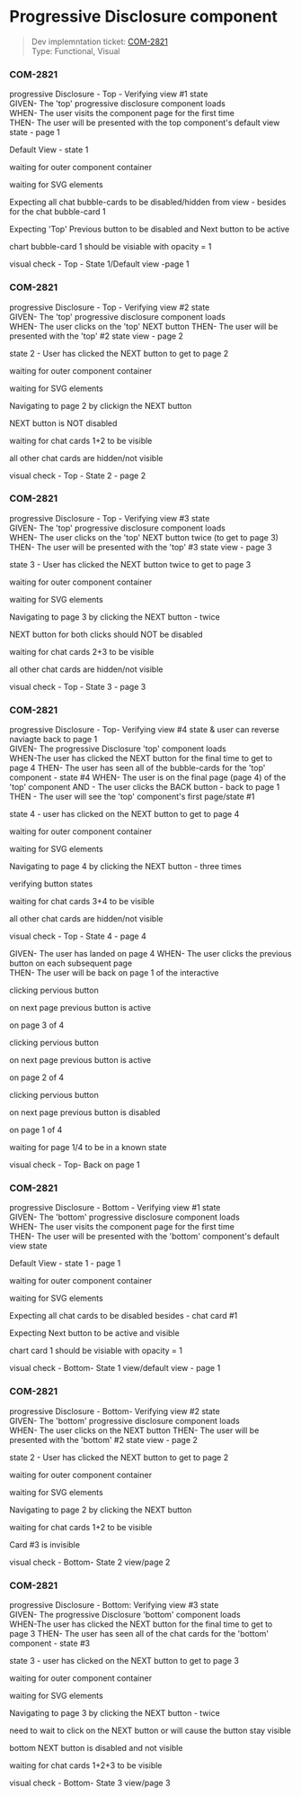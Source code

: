 # Progressive Disclosure component
> Dev implemntation ticket: [COM-2821](https://everfi.atlassian.net/browse/COM-2821)    
Type: Functional, Visual

<!-- include: cypress/integration/progressiveDisclosure.js -->

### COM-2821

progressive Disclosure - Top - Verifying view #1 state\
GIVEN- The 'top' progressive disclosure component loads\
WHEN- The user visits the component page for the first time\
THEN- The user will be presented with the top component's default view state - page 1

Default View - state 1

waiting for outer component container

waiting for SVG elements

Expecting all chat bubble-cards to be disabled/hidden from view -  besides for the chat bubble-card 1

Expecting 'Top' Previous button to be disabled and Next button to be active

chart bubble-card 1 should be visiable with opacity = 1

visual check - Top -  State 1/Default view -page 1

### COM-2821

progressive Disclosure - Top - Verifying view #2 state\
GIVEN- The 'top' progressive disclosure component loads\
WHEN- The user clicks on the 'top' NEXT button
THEN- The user will be presented with the 'top' #2 state view - page 2

state 2 - User has clicked the NEXT button to get to page 2

waiting for outer component container

waiting for SVG elements

Navigating to page 2 by clickign the NEXT button

NEXT button is NOT disabled

waiting for chat cards 1+2 to be visible

all other chat cards are hidden/not visible

visual check -  Top -  State 2 - page 2

### COM-2821

progressive Disclosure - Top - Verifying view #3 state\
GIVEN- The 'top' progressive disclosure component loads\
WHEN- The user clicks on the 'top' NEXT button twice (to get to page 3)
THEN- The user will be presented with the 'top' #3 state view - page 3

state 3 - User has clicked the NEXT button twice to get to page 3

waiting for outer component container

waiting for SVG elements

Navigating to page 3 by clicking the NEXT button - twice

NEXT button for both clicks should NOT be disabled

waiting for chat cards 2+3 to be visible

all other chat cards are hidden/not visible

visual check -  Top -  State 3 - page 3

### COM-2821

progressive Disclosure - Top- Verifying view #4 state & user can reverse naviagte back to page 1\
GIVEN- The progressive Disclosure 'top' component loads \
WHEN-The user has clicked the NEXT button for the final time to get to page 4
THEN- The user has seen all of the bubble-cards for the 'top' component - state #4
WHEN- The user is on the final page (page 4) of the 'top' component
AND - The user clicks the BACK button -  back to page 1
THEN - The user will see the 'top' component's first page/state #1

state 4 - user has clicked on the NEXT button to get to page 4

waiting for outer component container

waiting for SVG elements

Navigating to page 4 by clicking the NEXT button - three times

verifying button states

waiting for chat cards 3+4 to be visible

all other chat cards are hidden/not visible

visual check -  Top -  State 4 - page 4

GIVEN- The user has landed on page 4
WHEN- The user clicks the previous button on each subsequent page\
THEN- The user will be back on page 1 of the interactive

clicking pervious button

on next page previous button is active

on page 3 of 4

clicking pervious button

on next page previous button is active

on page 2 of 4

clicking pervious button

on next page previous button is disabled

on page 1 of 4

waiting for page 1/4 to be in a known state

visual check - Top- Back on page 1

### COM-2821

progressive Disclosure - Bottom - Verifying view #1 state\
GIVEN- The 'bottom' progressive disclosure component loads\
WHEN- The user visits the component page for the first time\
THEN- The user will be presented with the 'bottom' component's default view state

Default View - state 1 - page 1

waiting for outer component container

waiting for SVG elements

Expecting all chat cards to be disabled besides - chat card #1

Expecting Next button to be active and visible

chart card 1 should be visiable with opacity = 1

visual check -  Bottom- State 1 view/default view - page 1

### COM-2821

progressive Disclosure - Bottom- Verifying view #2 state\
GIVEN- The 'bottom' progressive disclosure component loads\
WHEN- The user clicks on the NEXT button
THEN- The user will be presented with the 'bottom' #2 state view - page 2

state 2 - User has clicked the NEXT button to get to page 2

waiting for outer component container

waiting for SVG elements

Navigating to page 2 by clicking the NEXT button

waiting for chat cards 1+2 to be visible

Card #3 is invisible

visual check -  Bottom- State 2 view/page 2

### COM-2821

progressive Disclosure - Bottom: Verifying view #3 state\
GIVEN- The progressive Disclosure 'bottom' component loads\
WHEN-The user has clicked the NEXT button for the final time to get to page 3
THEN- The user has seen all of the chat cards for the 'bottom' component - state #3

state 3 - user has clicked on the NEXT button to get to page 3

waiting for outer component container

waiting for SVG elements

Navigating to page 3 by clicking the NEXT button - twice

need to wait to click on the NEXT button or will cause the button stay visible

bottom NEXT button is disabled and not visible

waiting for chat cards 1+2+3 to be visible

visual check -  Bottom- State 3 view/page 3

<!-- /include: cypress/integration/progressiveDisclosure.js -->